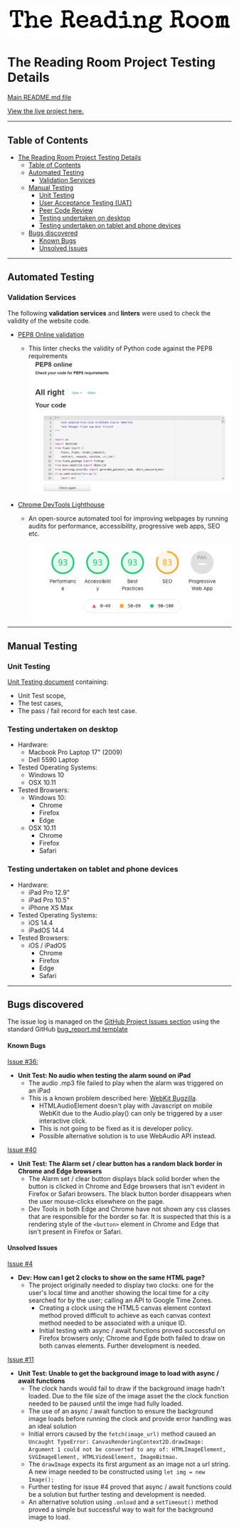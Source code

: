 ![The Reading Room](static/images/the-reading-room-logo.png)

# The Reading Room Project Testing Details #


[Main README.md file](https://github.com/simonjvardy/the-reading-room/blob/master/README.md)

[View the live project here.](http://the-reading-room.herokuapp.com/welcome)

---

## Table of Contents ##

- [The Reading Room Project Testing Details](#the-reading-room-project-testing-details)
  - [Table of Contents](#table-of-contents)
  - [Automated Testing](#automated-testing)
    - [Validation Services](#validation-services)
  - [Manual Testing](#manual-testing)
    - [Unit Testing](#unit-testing)
    - [User Acceptance Testing (UAT)](#user-acceptance-testing-uat)
    - [Peer Code Review](#peer-code-review)
    - [Testing undertaken on desktop](#testing-undertaken-on-desktop)
    - [Testing undertaken on tablet and phone devices](#testing-undertaken-on-tablet-and-phone-devices)
  - [Bugs discovered](#bugs-discovered)
      - [Known Bugs](#known-bugs)
      - [Unsolved Issues](#unsolved-issues)


---
## Automated Testing ##

### Validation Services ###

The following **validation services** and **linters** were used to check the validity of the website code.


- [PEP8 Online validation](http://pep8online.com/checkresult)
  - This linter checks the validity of Python code against the PEP8 requirements
    ![](static/images/readme-content/pep8-online.png)

- [Chrome DevTools Lighthouse](https://developers.google.com/web/tools/lighthouse)
  - An open-source automated tool for improving webpages by running audits for performance, accessibility, progressive web apps, SEO etc.

    ![](static/images/readme-content/lighthouse-desktop.png)
  

---
## Manual Testing ##

### Unit Testing ###
[Unit Testing document](testing/alarm-clock-unit-test-plan.pdf) containing:
- Unit Test scope,
- The test cases,
- The pass / fail record for each test case.


### Testing undertaken on desktop ###

- Hardware:
    - Macbook Pro Laptop 17" (2009)
    - Dell 5590 Laptop
- Tested Operating Systems:
    - Windows 10
    - OSX 10.11 
- Tested Browsers:
    - Windows 10:
        - Chrome
        - Firefox
        - Edge 
    - OSX 10.11
        - Chrome
        - Firefox
        - Safari

### Testing undertaken on tablet and phone devices ###

- Hardware:
    - iPad Pro 12.9"
    - iPad Pro 10.5"
    - iPhone XS Max
- Tested Operating Systems:
    - iOS 14.4
    - iPadOS 14.4
- Tested Browsers:
    - iOS / iPadOS
        - Chrome
        - Firefox
        - Edge
        - Safari

---
## Bugs discovered ##

The issue log is managed on the [GitHub Project Issues section](https://github.com/simonjvardy/alarm-clock/issues) using the standard GitHub [bug\_report.md template](https://github.com/simonjvardy/alarm-clock/blob/master/.github/ISSUE_TEMPLATE/bug_report.md)


#### Known Bugs ####

[Issue #36:](https://github.com/simonjvardy/alarm-clock/issues/36)
- **Unit Test: No audio when testing the alarm sound on iPad**
  - The audio .mp3 file failed to play when the alarm was triggered on an iPad
  - This is a known problem described here: [WebKit Bugzilla](https://bugs.webkit.org/show_bug.cgi?id=132691).
    - HTMLAudioElement doesn't play with Javascript on mobile WebKit due to the Audio.play() can only be triggered by a user interactive click.
    - This is not going to be fixed as it is developer policy.
    - Possible alternative solution is to use WebAudio API instead.

[Issue #40](https://github.com/simonjvardy/alarm-clock/issues/40)
- **Unit Test: The Alarm set / clear button has a random black border in Chrome and Edge browsers**
  - The Alarm set / clear button displays black solid border when the button is clicked in Chrome and Edge browsers that isn't evident in Firefox or Safari browsers. The black button border disappears when the user mouse-clicks elsewhere on the page.
  - Dev Tools in both Edge and Chrome have not shown any css classes that are responsible for the border so far. It is suspected that this is a rendering style of the `<button>` element in Chrome and Edge that isn't present in Firefox or Safari.

#### Unsolved Issues ####

[Issue #4](https://github.com/simonjvardy/alarm-clock/issues/4)
- **Dev: How can I get 2 clocks to show on the same HTML page?**
  - The project originally needed to display two clocks: one for the user's local time and another showing the local time for a city searched for by the user; calling an API to Google Time Zones.
    - Creating a clock using the HTML5 canvas element context method proved difficult to achieve as each canvas context method needed to be associated with a unique ID.
    - Initial testing with async / await functions proved successful on Firefox browsers only; Chrome and Egde both failed to draw on both canvas elements. Further development is needed.

[Issue #11](https://github.com/simonjvardy/alarm-clock/issues/11)
- **Unit Test: Unable to get the background image to load with async / await functions**
  - The clock hands would fail to draw if the background image hadn't loaded. Due to the file size of the image asset the the clock function needed to be paused until the imge had fully loaded.
  - The use of an async / await function to ensure the background image loads before running the clock and provide error handling was an ideal solution
  - Initial errors caused by the `fetch(image_url)` method caused an `Uncaught TypeError: CanvasRenderingContext2D.drawImage: Argument 1 could not be converted to any of: HTMLImageElement, SVGImageElement, HTMLVideoElement, ImageBitmao.`
  - The `drawImage` expects its first argument as an image not a url string. A new image needed to be constructed using `let img = new Image();`
  - Further testing for issue #4 proved that async / await functions could be a solution but further testing and development is needed.
  - An alternative solution using `.onload` and a `setTimeout()` method proved a simple but successful way to wait for the background image to load.